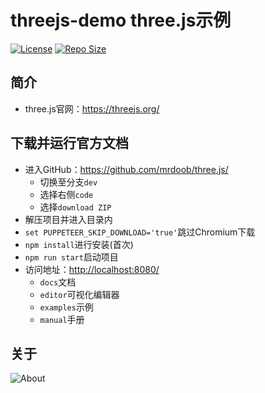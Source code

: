 # threejs-demo three.js示例

[![License](https://img.shields.io/github/license/ALI1416/threejs-demo?label=License)](https://opensource.org/licenses/BSD-3-Clause)
[![Repo Size](https://img.shields.io/github/repo-size/ALI1416/threejs-demo?label=Repo%20Size&color=success)](https://github.com/ALI1416/threejs-demo/archive/refs/heads/master.zip)

## 简介

- three.js官网：<https://threejs.org/>

## 下载并运行官方文档

- 进入GitHub：<https://github.com/mrdoob/three.js/>
  - 切换至分支`dev`
  - 选择右侧`code`
  - 选择`download ZIP`
- 解压项目并进入目录内
- `set PUPPETEER_SKIP_DOWNLOAD='true'`跳过Chromium下载
- `npm install`进行安装(首次)
- `npm run start`启动项目
- 访问地址：<http://localhost:8080/>
  - `docs`文档
  - `editor`可视化编辑器
  - `examples`示例
  - `manual`手册

## 关于

<picture>
  <source media="(prefers-color-scheme: dark)" srcset="https://www.404z.cn/images/about.dark.svg">
  <img alt="About" src="https://www.404z.cn/images/about.light.svg">
</picture>
